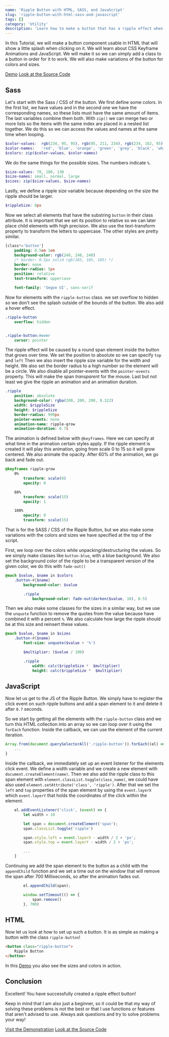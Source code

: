 ```yaml
---
name: 'Ripple Button with HTML, SASS, and JavaScript'
slug: 'ripple-button-with-html-sass-and-javascript'
tags: []
category: 'Utility'
description: 'Learn how to make a button that has a ripple effect when you click it. We will use HTML, SASS and JavaScript.'
---
```


In this Tutorial, we will make a button component usable in HTML that will show a little splash when clicking on it. We will learn about CSS Keyframe Animations and JavaScript. We will make it so we can simply add a class to a button in order for it to work. We will also make variations of the button for colors and sizes.

[Demo](https://demos.maximmaeder.com/d/ripple-button-with-html-sass-and-javascript/)
[Look at the Source Code](https://github.com/Maximinodotpy/articles/tree/main/article%2014%20-%20Ripple%20Button%20with%20HTML,%20SASS%20and%20JavaScript)

## Sass

Let's start with the Sass / CSS of the button. We first define some colors. In the first list, we have values and in the second one we have the corresponding names, so these lists must have the same amount of items. The last variables combine them both. With `zip()` we can merge two or more lists so the items with the same index are placed in a nested list together. We do this so we can access the values and names at the same time when looping.

```scss
$color-values:  rgb(234, 95, 95), rgb(95, 211, 234), rgb(234, 162, 95), rgb(95, 234, 165), rgb(95, 95, 95), rgb(0, 0, 0), rgb(255, 255, 255)
$color-names:   'red', 'blue', 'orange', 'green', 'grey', 'black', 'white'
$colors: zip($color-values, $color-names)
```


We do the same things for the possible sizes. The numbers indicate `%`.

```scss
$size-values: 70, 100, 130
$size-names: small, normal, large
$sizes: zip($size-values, $size-names)
```

Lastly, we define a ripple size variable because depending on the size the ripple should be larger.

```scss
$rippleSize: 8px
```

Now we select all elements that have the substring `button` in their class attribute. It is important that we set its position to relative so we can later place child elements with high precision. We also use the text-transform property to transform the letters to uppercase. The other styles are pretty similar.

```sass
[class*='button']
    padding: 0.5em 1em
    background-color: rgb(240, 240, 240)
    /* border: 0.5px solid rgb(185, 185, 185) */
    border: none
    border-radius: 5px
    position: relative
    text-transform: uppercase

    font-family: 'Segoe UI', sans-serif
```

Now for elements with the `ripple-button` class. we set overflow to hidden so we don't see the splash outside of the bounds of the button. We also add a hover effect.

```sass
.ripple-button
    overflow: hidden


.ripple-button:hover
    cursor: pointer
```

The ripple effect will be caused by a round span element inside the button that grows over time. We set the position to absolute so we can specify `top` and `left` Then we also insert the ripple size variable for the width and height. We also set the border radius to a high number so the element will be a circle. We also disable all pointer-events with the `pointer-events` property. This will make the span *transparent* for the mouse. Last but not least we give the ripple an animation and an animation duration.

```sass
.ripple
    position: absolute
    background-color: rgba(200, 200, 200, 0.322)
    width: $rippleSize
    height: $rippleSize
    border-radius: 999px
    pointer-events: none
    animation-name: ripple-grow
    animation-duration: 0.7s
```

The animation is defined below with `@keyframes`. Here we can specify at what time in the animation certain styles apply. If the ripple element is created it will play this animation, going from scale 0 to 15 so it will grow centered. We also animate the opacity. After 60% of the animation, we go back and fade out.

```sass
@keyframes ripple-grow
    0%
        transform: scale(0)
        opacity: 0

    60%
        transform: scale(15)
        opacity: 1

    100%
        opacity: 0
        transform: scale(15)
```

That is for the SASS / CSS of the Ripple Button, but we also make some variations with the colors and sizes we have specified at the top of the script.

First, we loop over the colors while unpacking/destructuring the values. So we simply make classes like `button-blue`, with a blue background. We also set the background color of the ripple to be a transparent version of the given color, we do this with `fade-out()`

```sass
@each $value, $name in $colors
    .button-#{$name}
        background-color: $value

        .ripple
            background-color: fade-out(darken($value, 10), 0.5)
```

Then we also make some classes for the sizes in a similar way, but we use the `unquote` function to remove the quotes from the value because have combined it with a percent `%`. We also calculate how large the ripple should be at this size and reinsert these values.

```sass
@each $value, $name in $sizes
    .button-#{$name}
        font-size: unquote($value + '%')

        $multiplier: ($value / 100)

        .ripple
            width: calc($rippleSize *  $multiplier)
            height: calc($rippleSize *  $multiplier)
```

## JavaScript

Now let us get to the JS of the Ripple Button. We simply have to register the click event on such ripple buttons and add a span element to it and delete it after `0.7` seconds.

So we start by getting all the elements with the `ripple-button` class and we turn this HTML collection into an array so we can loop over it using the `forEach` function. Inside the callback, we can use the element of the current iteration.

```js
Array.from(document.querySelectorAll('.ripple-button')).forEach((el) => {
	...
}
```

Inside the callback, we immediately set up an event listener for the elements click event. We define a width variable and we create a new element with `document.createElement(name)`. Then we also add the ripple class to this span element with `element.classList.toggle(class_name)`, we could have also used `element.setAttribute('class', 'ripple')`. After that we set the `left` and `top` properties of the span element by using the `event.layerX` which `event.layerY` that holds the coordinates of the click within the element.

```js
	el.addEventListener('click', (event) => {
		let width = 10

        let span = document.createElement('span');
        span.classList.toggle('ripple')

		span.style.left = event.layerX - width / 2 + 'px';
        span.style.top = event.layerY - width / 2 + 'px';

		...
	}
```

Continuing we add the span element to the button as a child with the `appendChild` function and we set a time out on the window that will remove the span after 700 Milliseconds, so after the animation fades out.

```js
		el.appendChild(span);

        window.setTimeout(() => {
            span.remove()
        }, 700)
```

## HTML

Now let us look at how to set up such a button. It is as simple as making a button with the class `ripple-button`!

```html
<button class="ripple-button">
	Ripple Button
</button>
```

In this [Demo](https://articles.maximmaeder.com/a/ripple-button/index.html) you also see the sizes and colors in action.


## Conclusion

Excellent! You have successfully created a ripple effect button!

Keep in mind that I am also just a beginner, so it could be that my way of solving these problems is not the best or that I use functions or features that aren't advised to use. Always ask questions and try to solve problems your way!

[Visit the Demonstration](https://articles.maximmaeder.com/a/ripple-button/index.html)
[Look at the Source Code](https://github.com/Maximinodotpy/articles/)